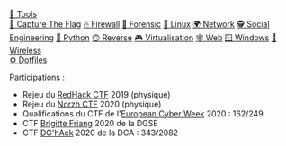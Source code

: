 <div class="menu">
    <a href="tools"         >🔨 Tools</a>
    <br>
    <a href="ctf"           >🏁 Capture The Flag</a>
    <a href="firewall"      >🔥 Firewall</a>
    <a href="forensic"      >🔎 Forensic</a>
    <a href="linux"         >🐧 Linux</a>
    <a href="network"       >🌍 Network</a>
    <a href="se"            >🕵 Social Engineering</a>
    <a href="python"        >🐍 Python</a>
    <a href="reverse"       >🙃 Reverse</a>
    <a href="virtualisation">🎮 Virtualisation</a>
    <a href="web"           >🕸 Web</a>
    <a href="windows"       >🪟 Windows</a>
    <a href="wireless"      >📡 Wireless</a>
    <br>
    <a href="dotfiles"      >⚙️ Dotfiles</a>
</div>

Participations :
- Rejeu du [RedHack CTF](https://redhack.eu) 2019 (physique)
- Rejeu du [Norzh CTF](https://norzh-ctf.fr) 2020 (physique)
- Qualifications du CTF de l'[European Cyber Week](https://www.european-cyber-week.eu) 2020 : 162/249
- CTF [Brigitte Friang](https://www.challengecybersec.fr) 2020 de la DGSE
- CTF [DG'hAck](https://www.dghack.fr) 2020 de la DGA : 343/2082
